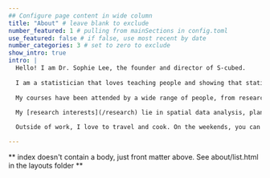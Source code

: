 ```yaml
---
## Configure page content in wide column
title: "About" # leave blank to exclude
number_featured: 1 # pulling from mainSections in config.toml
use_featured: false # if false, use most recent by date
number_categories: 3 # set to zero to exclude
show_intro: true
intro: |
  Hello! I am Dr. Sophie Lee, the founder and director of S-cubed. 
  
  I am a statistician that loves teaching people and showing that statistics does not need to be scary! Over the past 10 years, I have written and delivered [statistics and R programming courses](/courses) to people from many different backgrounds and levels of experience. 
  
  My courses have been attended by a wide range of people, from researchers and university students, to medical doctors and surgeons, to social scientists and anthropologists, to data scientists and economists. I have consistently received excellent feedback about my ability to explain complex ideas in simple terms, the inclusive nature of my courses which encourages active participation, and the detailed materials that I provide participants after all of my courses.
  
  My [research interests](/research) lie in spatial data analysis, planetary health, Bayesian modelling approaches, and epidemiology. During my [PhD](https://doi.org/10.17037/PUBS.04670982), I used a combination of existing and novel spatial statistical modelling approaches to better understand the drivers of dengue re-emergence and expansion in Brazil. These models were informed by data from a range of epidemiological, demographic and climatic spatial datasets. I used R software to carry out these analyses and published [public online repositories](https://github.com/sophie-a-lee) alongside research papers containing detailed code to reproduce model results. 

  Outside of work, I love to travel and cook. On the weekends, you can usually find me tending to my little greenhouse, hiking up hills in the Peak District, or baking cakes and cookies.

---
```


** index doesn't contain a body, just front matter above.
See about/list.html in the layouts folder **